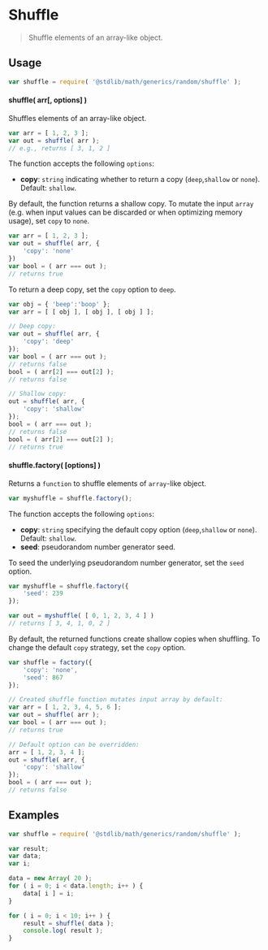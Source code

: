 # Shuffle

> Shuffle elements of an array-like object.


<!-- <intro> -->

<!-- </intro> -->


<!-- <usage> -->

## Usage

``` javascript
var shuffle = require( '@stdlib/math/generics/random/shuffle' );
```

#### shuffle( arr\[, options\] )

Shuffles elements of an array-like object.

``` javascript
var arr = [ 1, 2, 3 ];
var out = shuffle( arr );
// e.g., returns [ 3, 1, 2 ]
```

The function accepts the following `options`:

* __copy__: `string` indicating whether to return a copy (`deep`,`shallow` or `none`). Default: `shallow`.

By default, the function returns a shallow copy. To mutate the input `array` (e.g. when input values can be discarded or when optimizing memory usage), set `copy` to `none`.

``` javascript
var arr = [ 1, 2, 3 ];
var out = shuffle( arr, {
    'copy': 'none'
})
var bool = ( arr === out );
// returns true
```

To return a deep copy, set the `copy` option to `deep`.

``` javascript
var obj = { 'beep':'boop' };
var arr = [ [ obj ], [ obj ], [ obj ] ];

// Deep copy:
var out = shuffle( arr, {
    'copy': 'deep'
});
var bool = ( arr === out );
// returns false
bool = ( arr[2] === out[2] );
// returns false

// Shallow copy:
out = shuffle( arr, {
    'copy': 'shallow'
});
bool = ( arr === out );
// returns false
bool = ( arr[2] === out[2] );
// returns true
```

#### shuffle.factory( \[options\] )

Returns a `function` to shuffle elements of `array`-like object.

``` javascript
var myshuffle = shuffle.factory();
```

The function accepts the following `options`:

* __copy__: `string` specifying the default copy option (`deep`,`shallow` or `none`). Default: `shallow`.
* __seed__: pseudorandom number generator seed.

To seed the underlying pseudorandom number generator, set the `seed` option.

``` javascript
var myshuffle = shuffle.factory({
    'seed': 239
});

var out = myshuffle( [ 0, 1, 2, 3, 4 ] )
// returns [ 3, 4, 1, 0, 2 ]
```

By default, the returned functions create shallow copies when shuffling. To change the default `copy` strategy, set the `copy` option.

``` javascript
var shuffle = factory({
    'copy': 'none',
    'seed': 867
});

// Created shuffle function mutates input array by default:
var arr = [ 1, 2, 3, 4, 5, 6 ];
var out = shuffle( arr );
var bool = ( arr === out );
// returns true

// Default option can be overridden:
arr = [ 1, 2, 3, 4 ];
out = shuffle( arr, {
    'copy': 'shallow'
});
bool = ( arr === out );
// returns false
```

<!-- </usage> -->


<!-- <examples> -->

## Examples

``` javascript
var shuffle = require( '@stdlib/math/generics/random/shuffle' );

var result;
var data;
var i;

data = new Array( 20 );
for ( i = 0; i < data.length; i++ ) {
    data[ i ] = i;
}

for ( i = 0; i < 10; i++ ) {
    result = shuffle( data );
    console.log( result );
}
```

<!-- </examples> -->


<!-- <links> -->

<!-- </links> -->
